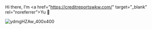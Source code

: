 Hi there, I’m <a href=”https://creditreportswkw.com/" target=”_blank” rel=”noreferrer”>Yu</a> 👋

<p align=”center”>

![ydmgHZAw_400x400](https://user-images.githubusercontent.com/131146253/232735942-7f71edc1-89a4-440d-8c3e-24ec06237b5b.jpg)

</p>

